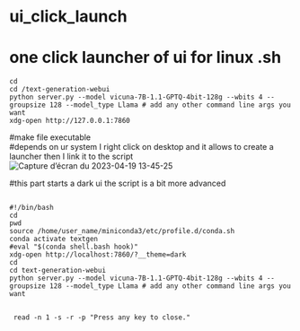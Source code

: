 # ui_click_launch
# one click launcher of ui for linux .sh
```
cd 
cd /text-generation-webui
python server.py --model vicuna-7B-1.1-GPTQ-4bit-128g --wbits 4 --groupsize 128 --model_type Llama # add any other command line args you want
xdg-open http://127.0.0.1:7860
```

#make file executable <br />
#depends on ur system I right click  on desktop and it allows to create a launcher then I link it to the script <br />
![Capture d’écran du 2023-04-19 13-45-25](https://user-images.githubusercontent.com/39489591/233065462-839d2db7-320d-49f7-b795-0ea4b065749d.png)

#this part starts a dark ui the script is a bit more advanced
```

#!/bin/bash
cd
pwd
source /home/user_name/miniconda3/etc/profile.d/conda.sh
conda activate textgen
#eval "$(conda shell.bash hook)"
xdg-open http://localhost:7860/?__theme=dark
cd 
cd text-generation-webui 
python server.py --model vicuna-7B-1.1-GPTQ-4bit-128g --wbits 4 --groupsize 128 --model_type Llama # add any other command line args you want


 read -n 1 -s -r -p "Press any key to close."

```

